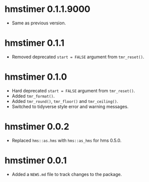 <!-- NEWS.md is maintained by https://cynkra.github.io/fledge, do not edit -->

# hmstimer 0.1.1.9000

- Same as previous version.


# hmstimer 0.1.1

- Removed deprecated `start = FALSE` argument from `tmr_reset()`.

# hmstimer 0.1.0

- Hard deprecated `start = FALSE` argument from `tmr_reset()`.
- Added `tmr_format()`.
- Added `tmr_round()`, `tmr_floor()` and `tmr_ceiling()`.
- Switched to tidyverse style error and warning messages.

# hmstimer 0.0.2

- Replaced `hms::as.hms` with `hms::as_hms` for hms 0.5.0.

# hmstimer 0.0.1

- Added a `NEWS.md` file to track changes to the package.
